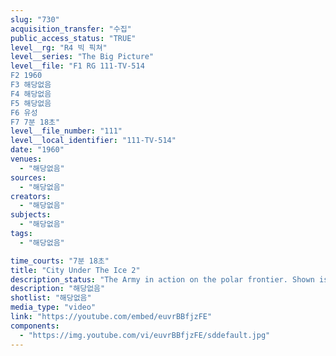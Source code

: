```yaml
---
slug: "730"
acquisition_transfer: "수집"
public_access_status: "TRUE"
level__rg: "R4 빅 픽쳐"
level__series: "The Big Picture"
level__file: "F1 RG 111-TV-514
F2 1960
F3 해당없음
F4 해당없음
F5 해당없음
F6 유성
F7 7분 18초"
level__file_number: "111"
level__local_identifier: "111-TV-514"
date: "1960"
venues: 
  - "해당없음"
sources: 
  - "해당없음"
creators: 
  - "해당없음"
subjects: 
  - "해당없음"
tags: 
  - "해당없음"

time_courts: "7분 18초"
title: "City Under The Ice 2"
description_status: "The Army in action on the polar frontier. Shown is the story of Camp Century, a research and development project in Greenland."
description: "해당없음"
shotlist: "해당없음"
media_type: "video"
link: "https://youtube.com/embed/euvrBBfjzFE"
components: 
  - "https://img.youtube.com/vi/euvrBBfjzFE/sddefault.jpg"
---
```

